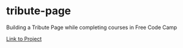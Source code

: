 # tribute-page
Building a Tribute Page while completing courses in Free Code Camp

[Link to Project](https://shomal.github.io/tribute-page/)
